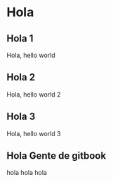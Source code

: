 # Hola
## Hola 1
Hola, hello world

## Hola 2
Hola, hello world 2

## Hola 3
Hola, hello world 3

## Hola Gente de gitbook
hola hola hola
